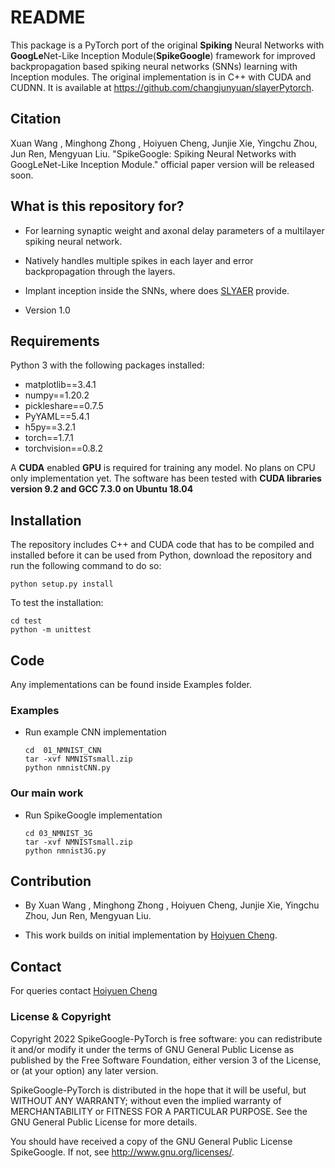 # README #

This package is a PyTorch port of the original **Spiking** Neural Networks with **GoogLe**Net-Like Inception Module(**SpikeGoogle**) framework for improved backpropagation based spiking neural networks (SNNs) learning with Inception modules. The original implementation is in C++ with CUDA and CUDNN. It is available at https://github.com/changjunyuan/slayerPytorch.



## Citation

Xuan Wang , Minghong Zhong , Hoiyuen Cheng, Junjie Xie, Yingchu Zhou, Jun Ren, Mengyuan Liu. "SpikeGoogle: Spiking Neural Networks with GoogLeNet-Like Inception Module." official paper version will be released soon.



## What is this repository for?

- For learning synaptic weight and axonal delay parameters of a multilayer spiking neural network.

- Natively handles multiple spikes in each layer and error backpropagation through the layers.

- Implant inception inside the SNNs, where does [SLYAER](https://bitbucket.org/bamsumit/slayer ) provide.

- Version 1.0

  


## Requirements

Python 3 with the following packages installed:

- matplotlib==3.4.1
- numpy==1.20.2
- pickleshare==0.7.5
- PyYAML==5.4.1
- h5py==3.2.1
- torch==1.7.1
- torchvision==0.8.2

A **CUDA** enabled **GPU** is required for training any model. No plans on CPU only implementation yet. The software has been tested with **CUDA libraries version 9.2 and GCC 7.3.0 on Ubuntu 18.04**



## Installation

The repository includes C++ and CUDA code that has to be  compiled and installed before it can be used from Python, download the  repository and run the following command to do so:

```
python setup.py install
```

To test the installation:

```
cd test
python -m unittest
```



## Code

Any implementations can be found inside Examples folder.

###  Examples

- Run example CNN implementation

  ```
  cd  01_NMNIST_CNN
  tar -xvf NMNISTsmall.zip
  python nmnistCNN.py
  ```

### Our main work

* Run  SpikeGoogle implementation

  ```
  cd 03_NMNIST_3G
  tar -xvf NMNISTsmall.zip
  python nmnist3G.py
  ```



## Contribution

* By Xuan Wang , Minghong Zhong , Hoiyuen Cheng, Junjie Xie, Yingchu Zhou, Jun Ren, Mengyuan Liu.

* This work builds on initial implementation by [Hoiyuen Cheng](mailto:1094404954@qq.com).

  

## Contact

For queries contact [Hoiyuen Cheng](mailto:1094404954@qq.com)

### License & Copyright

Copyright 2022 SpikeGoogle-PyTorch is free software: you can redistribute it and/or modify it under the terms of GNU General Public License as published by the Free Software Foundation, either version 3 of the License, or (at your option) any later version.

SpikeGoogle-PyTorch is distributed in the hope that it will be useful, but WITHOUT ANY WARRANTY; without even the implied warranty of MERCHANTABILITY or FITNESS FOR A PARTICULAR PURPOSE. See the GNU General Public License for more details.

You should have received a copy of the GNU General Public License SpikeGoogle. If not, see http://www.gnu.org/licenses/.

